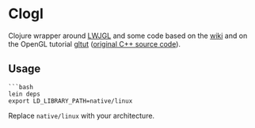 # Clogl

Clojure wrapper around [LWJGL](http://lwjgl.org/) and some code based
on the [wiki](http://lwjgl.org/wiki/index.php?title=Main_Page#Getting_started) and 
on the OpenGL tutorial [gltut](http://www.arcsynthesis.org/gltut/) 
([original C++ source code](https://bitbucket.org/alfonse/gltut/overview)).

## Usage

    ```bash
    lein deps
    export LD_LIBRARY_PATH=native/linux

Replace `native/linux` with your architecture.



